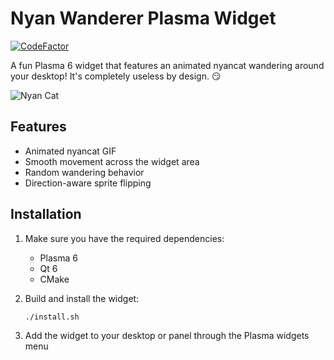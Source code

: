 # Nyan Wanderer Plasma Widget

[![CodeFactor](https://www.codefactor.io/repository/github/attacktive/nyan-wanderer/badge)](https://www.codefactor.io/repository/github/attacktive/nyan-wanderer)

A fun Plasma 6 widget that features an animated nyancat wandering around your desktop!
It's completely useless by design. 😏

![Nyan Cat](https://media4.giphy.com/media/v1.Y2lkPTc5MGI3NjExeDBscW5yOXB0dmtwdGIwN2tndDN6YXNuczJtM3BxYzFtaWRxbDBwbSZlcD12MV9pbnRlcm5hbF9naWZfYnlfaWQmY3Q9Zw/3nZckcvfbUZuTrYxND/giphy.gif)

## Features

- Animated nyancat GIF
- Smooth movement across the widget area
- Random wandering behavior
- Direction-aware sprite flipping

## Installation

1. Make sure you have the required dependencies:
	- Plasma 6
	- Qt 6
	- CMake

2. Build and install the widget:
	```bash
	./install.sh
    ```

3. Add the widget to your desktop or panel through the Plasma widgets menu
